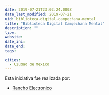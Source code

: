 ```yaml
---
date: 2019-07-21T23:02:24.000Z
date_last_modified: 2019-07-21
uid: biblioteca-digital-campechana-mental
title: "Biblioteca Digital Campechana Mental"
description: ""
type: 
website: 
date_ini: 
date_end: 
tags:

cities: 
  - Ciudad de México
---
```


Esta iniciativa fue realizada por:

- [Rancho Electronico](/organizaciones/rancho-electronico)
